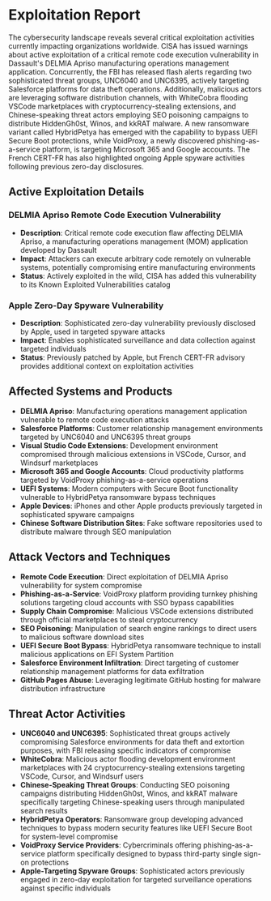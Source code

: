 # Exploitation Report

The cybersecurity landscape reveals several critical exploitation activities currently impacting organizations worldwide. CISA has issued warnings about active exploitation of a critical remote code execution vulnerability in Dassault's DELMIA Apriso manufacturing operations management application. Concurrently, the FBI has released flash alerts regarding two sophisticated threat groups, UNC6040 and UNC6395, actively targeting Salesforce platforms for data theft operations. Additionally, malicious actors are leveraging software distribution channels, with WhiteCobra flooding VSCode marketplaces with cryptocurrency-stealing extensions, and Chinese-speaking threat actors employing SEO poisoning campaigns to distribute HiddenGh0st, Winos, and kkRAT malware. A new ransomware variant called HybridPetya has emerged with the capability to bypass UEFI Secure Boot protections, while VoidProxy, a newly discovered phishing-as-a-service platform, is targeting Microsoft 365 and Google accounts. The French CERT-FR has also highlighted ongoing Apple spyware activities following previous zero-day disclosures.

## Active Exploitation Details

### DELMIA Apriso Remote Code Execution Vulnerability
- **Description**: Critical remote code execution flaw affecting DELMIA Apriso, a manufacturing operations management (MOM) application developed by Dassault
- **Impact**: Attackers can execute arbitrary code remotely on vulnerable systems, potentially compromising entire manufacturing environments
- **Status**: Actively exploited in the wild, CISA has added this vulnerability to its Known Exploited Vulnerabilities catalog

### Apple Zero-Day Spyware Vulnerability
- **Description**: Sophisticated zero-day vulnerability previously disclosed by Apple, used in targeted spyware attacks
- **Impact**: Enables sophisticated surveillance and data collection against targeted individuals
- **Status**: Previously patched by Apple, but French CERT-FR advisory provides additional context on exploitation activities

## Affected Systems and Products

- **DELMIA Apriso**: Manufacturing operations management application vulnerable to remote code execution attacks
- **Salesforce Platforms**: Customer relationship management environments targeted by UNC6040 and UNC6395 threat groups
- **Visual Studio Code Extensions**: Development environment compromised through malicious extensions in VSCode, Cursor, and Windsurf marketplaces
- **Microsoft 365 and Google Accounts**: Cloud productivity platforms targeted by VoidProxy phishing-as-a-service operations
- **UEFI Systems**: Modern computers with Secure Boot functionality vulnerable to HybridPetya ransomware bypass techniques
- **Apple Devices**: iPhones and other Apple products previously targeted in sophisticated spyware campaigns
- **Chinese Software Distribution Sites**: Fake software repositories used to distribute malware through SEO manipulation

## Attack Vectors and Techniques

- **Remote Code Execution**: Direct exploitation of DELMIA Apriso vulnerability for system compromise
- **Phishing-as-a-Service**: VoidProxy platform providing turnkey phishing solutions targeting cloud accounts with SSO bypass capabilities
- **Supply Chain Compromise**: Malicious VSCode extensions distributed through official marketplaces to steal cryptocurrency
- **SEO Poisoning**: Manipulation of search engine rankings to direct users to malicious software download sites
- **UEFI Secure Boot Bypass**: HybridPetya ransomware technique to install malicious applications on EFI System Partition
- **Salesforce Environment Infiltration**: Direct targeting of customer relationship management platforms for data exfiltration
- **GitHub Pages Abuse**: Leveraging legitimate GitHub hosting for malware distribution infrastructure

## Threat Actor Activities

- **UNC6040 and UNC6395**: Sophisticated threat groups actively compromising Salesforce environments for data theft and extortion purposes, with FBI releasing specific indicators of compromise
- **WhiteCobra**: Malicious actor flooding development environment marketplaces with 24 cryptocurrency-stealing extensions targeting VSCode, Cursor, and Windsurf users
- **Chinese-Speaking Threat Groups**: Conducting SEO poisoning campaigns distributing HiddenGh0st, Winos, and kkRAT malware specifically targeting Chinese-speaking users through manipulated search results
- **HybridPetya Operators**: Ransomware group developing advanced techniques to bypass modern security features like UEFI Secure Boot for system-level compromise
- **VoidProxy Service Providers**: Cybercriminals offering phishing-as-a-service platform specifically designed to bypass third-party single sign-on protections
- **Apple-Targeting Spyware Groups**: Sophisticated actors previously engaged in zero-day exploitation for targeted surveillance operations against specific individuals